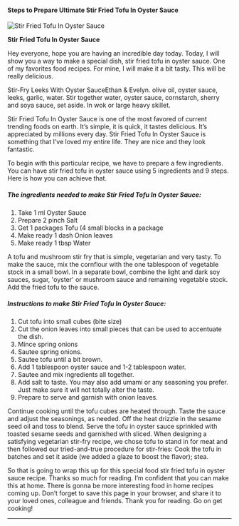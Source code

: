             

#### Steps to Prepare Ultimate Stir Fried Tofu In Oyster Sauce

![Stir Fried Tofu In Oyster Sauce](https://img-global.cpcdn.com/recipes/4641071541780480/751x532cq70/stir-fried-tofu-in-oyster-sauce-recipe-main-photo.jpg)

**Stir Fried Tofu In Oyster Sauce**

Hey everyone, hope you are having an incredible day today. Today, I will show you a way to make a special dish, stir fried tofu in oyster sauce. One of my favorites food recipes. For mine, I will make it a bit tasty. This will be really delicious.

Stir-Fry Leeks With Oyster SauceEthan & Evelyn. olive oil, oyster sauce, leeks, garlic, water. Stir together water, oyster sauce, cornstarch, sherry and soya sauce, set aside. In wok or large heavy skillet.

Stir Fried Tofu In Oyster Sauce is one of the most favored of current trending foods on earth. It’s simple, it is quick, it tastes delicious. It’s appreciated by millions every day. Stir Fried Tofu In Oyster Sauce is something that I’ve loved my entire life. They are nice and they look fantastic.

To begin with this particular recipe, we have to prepare a few ingredients. You can have stir fried tofu in oyster sauce using 5 ingredients and 9 steps. Here is how you can achieve that.

##### The ingredients needed to make Stir Fried Tofu In Oyster Sauce:

1.  Take 1 ml Oyster Sauce
2.  Prepare 2 pinch Salt
3.  Get 1 packages Tofu (4 small blocks in a package
4.  Make ready 1 dash Onion leaves
5.  Make ready 1 tbsp Water

A tofu and mushroom stir fry that is simple, vegetarian and very tasty. To make the sauce, mix the cornflour with the one tablespoon of vegetable stock in a small bowl. In a separate bowl, combine the light and dark soy sauces, sugar, 'oyster' or mushroom sauce and remaining vegetable stock. Add the fried tofu to the sauce.

##### Instructions to make Stir Fried Tofu In Oyster Sauce:

1.  Cut tofu into small cubes (bite size)
2.  Cut the onion leaves into small pieces that can be used to accentuate the dish.
3.  Mince spring onions
4.  Sautee spring onions.
5.  Sautee tofu until a bit brown.
6.  Add 1 tablespoon oyster sauce and 1-2 tablespoon water.
7.  Sautee and mix ingredients all together.
8.  Add salt to taste. You may also add umami or any seasoning you prefer. Just make sure it will not totally alter the taste.
9.  Prepare to serve and garnish with onion leaves.

Continue cooking until the tofu cubes are heated through. Taste the sauce and adjust the seasonings, as needed. Off the heat drizzle in the sesame seed oil and toss to blend. Serve the tofu in oyster sauce sprinkled with toasted sesame seeds and garnished with sliced. When designing a satisfying vegetarian stir-fry recipe, we chose tofu to stand in for meat and then followed our tried-and-true procedure for stir-fries: Cook the tofu in batches and set it aside (we added a glaze to boost the flavor); stea.

So that is going to wrap this up for this special food stir fried tofu in oyster sauce recipe. Thanks so much for reading. I’m confident that you can make this at home. There is gonna be more interesting food in home recipes coming up. Don’t forget to save this page in your browser, and share it to your loved ones, colleague and friends. Thank you for reading. Go on get cooking!

* * *